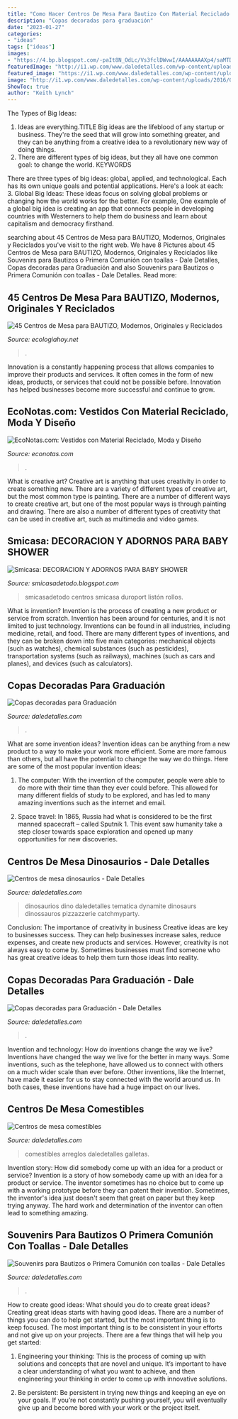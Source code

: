 ```yaml
---
title: "Como Hacer Centros De Mesa Para Bautizo Con Material Reciclado ~ Smicasadetodo Centros Smicasa Duroport Listón Rollos"
description: "Copas decoradas para graduación"
date: "2023-01-27"
categories:
- "ideas"
tags: ["ideas"]
images:
- "https://4.bp.blogspot.com/-paIt8N_OdLc/Vs3fclDWvwI/AAAAAAAAXp4/saMTDXtZkeg/s1600/IMG_20160211_183156190.jpg"
featuredImage: "http://i1.wp.com/www.daledetalles.com/wp-content/uploads/2016/04/copa-para-graduacion6.jpg?resize=564%2C752"
featured_image: "https://i1.wp.com/www.daledetalles.com/wp-content/uploads/2016/04/copa-para-graduacion.jpg"
image: "http://i1.wp.com/www.daledetalles.com/wp-content/uploads/2016/04/copa-para-graduacion6.jpg?resize=564%2C752"
ShowToc: true
author: "Keith Lynch"
---
```



The Types of Big Ideas:
1. Ideas are everything.TITLE
Big ideas are the lifeblood of any startup or business. They're the seed that will grow into something greater, and they can be anything from a creative idea to a revolutionary new way of doing things.
2. There are different types of big ideas, but they all have one common goal: to change the world. KEYWORDS

There are three types of big ideas: global, applied, and technological. Each has its own unique goals and potential applications. Here's a look at each: 
3. Global Big Ideas: These ideas focus on solving global problems or changing how the world works for the better. For example, One example of a global big idea is creating an app that connects people in developing countries with Westerners to help them do business and learn about capitalism and democracy firsthand. 

	

		
searching about 45 Centros de Mesa para BAUTIZO, Modernos, Originales y Reciclados you've visit to the right web. We have 8 Pictures about 45 Centros de Mesa para BAUTIZO, Modernos, Originales y Reciclados like Souvenirs para Bautizos o Primera Comunión con toallas - Dale Detalles, Copas decoradas para Graduación and also Souvenirs para Bautizos o Primera Comunión con toallas - Dale Detalles. Read more:
		
    
## 45 Centros De Mesa Para BAUTIZO, Modernos, Originales Y Reciclados

<img loading=lazy src="https://ecologiahoy.net/wp-content/uploads/2016/10/centro-de-angel.jpg" onerror="this.onerror=null;this.src='https://tse3.mm.bing.net/th?id=OIP.MdJNUMceHBzSb9H0gGB2LAHaJ4&amp;pid=15.1';" alt="45 Centros de Mesa para BAUTIZO, Modernos, Originales y Reciclados">

_Source: ecologiahoy.net_

>. 

	

Innovation is a constantly happening process that allows companies to improve their products and services. It often comes in the form of new ideas, products, or services that could not be possible before. Innovation has helped businesses become more successful and continue to grow.

    
## EcoNotas.com: Vestidos Con Material Reciclado, Moda Y Diseño

<img loading=lazy src="http://3.bp.blogspot.com/-SilHI1xqUD0/Ua4NF2PlrmI/AAAAAAAA70g/3me1j3ZhWew/s1600/vestidos+reciclados999999991.JPG" onerror="this.onerror=null;this.src='https://tse4.mm.bing.net/th?id=OIP.qQhyET23RnygXVl4HqKkJAAAAA&amp;pid=15.1';" alt="EcoNotas.com: Vestidos con Material Reciclado, Moda y Diseño">

_Source: econotas.com_

>. 

	

What is creative art?
Creative art is anything that uses creativity in order to create something new. There are a variety of different types of creative art, but the most common type is painting. There are a number of different ways to create creative art, but one of the most popular ways is through painting and drawing. There are also a number of different types of creativity that can be used in creative art, such as multimedia and video games.

    
## Smicasa: DECORACION Y ADORNOS PARA BABY SHOWER

<img loading=lazy src="https://4.bp.blogspot.com/-paIt8N_OdLc/Vs3fclDWvwI/AAAAAAAAXp4/saMTDXtZkeg/s1600/IMG_20160211_183156190.jpg" onerror="this.onerror=null;this.src='https://tse1.mm.bing.net/th?id=OIP.IdvbR5EZkJbNd0Fk5_Hb7wHaNL&amp;pid=15.1';" alt="Smicasa: DECORACION Y ADORNOS PARA BABY SHOWER">

_Source: smicasadetodo.blogspot.com_

>smicasadetodo centros smicasa duroport listón rollos. 

	

What is invention?
Invention is the process of creating a new product or service from scratch. Invention has been around for centuries, and it is not limited to just technology. Inventions can be found in all industries, including medicine, retail, and food. There are many different types of inventions, and they can be broken down into five main categories: mechanical objects (such as watches), chemical substances (such as pesticides), transportation systems (such as railways), machines (such as cars and planes), and devices (such as calculators).

    
## Copas Decoradas Para Graduación

<img loading=lazy src="http://i1.wp.com/www.daledetalles.com/wp-content/uploads/2016/04/copa-para-graduacion6.jpg?resize=564%2C752" onerror="this.onerror=null;this.src='https://tse4.mm.bing.net/th?id=OIP.NCVEjGXoNbvMMQWXfGcNIgHaJ4&amp;pid=15.1';" alt="Copas decoradas para Graduación">

_Source: daledetalles.com_

>. 

	

What are some invention ideas?
Invention ideas can be anything from a new product to a way to make your work more efficient. Some are more famous than others, but all have the potential to change the way we do things. Here are some of the most popular invention ideas: 
1) The computer: With the invention of the computer, people were able to do more with their time than they ever could before. This allowed for many different fields of study to be explored, and has led to many amazing inventions such as the internet and email.

2) Space travel: In 1865, Russia had what is considered to be the first manned spacecraft – called Sputnik 1. This event saw humanity take a step closer towards space exploration and opened up many opportunities for new discoveries.

    
## Centros De Mesa Dinosaurios - Dale Detalles

<img loading=lazy src="https://i0.wp.com/www.daledetalles.com/wp-content/uploads/2016/03/centro-de-mesa-dinosaurios11.jpg?resize=663%2C1000" onerror="this.onerror=null;this.src='https://tse2.mm.bing.net/th?id=OIP.hDBxRoGXUUPDOyEErclpSQHaLK&amp;pid=15.1';" alt="Centros de mesa dinosaurios - Dale Detalles">

_Source: daledetalles.com_

>dinosaurios dino daledetalles tematica dynamite dinosaurs dinossauros pizzazzerie catchmyparty. 

	

Conclusion: The importance of creativity in business
Creative ideas are key to businesses success. They can help businesses increase sales, reduce expenses, and create new products and services. However, creativity is not always easy to come by. Sometimes businesses must find someone who has great creative ideas to help them turn those ideas into reality.

    
## Copas Decoradas Para Graduación - Dale Detalles

<img loading=lazy src="https://i1.wp.com/www.daledetalles.com/wp-content/uploads/2016/04/copa-para-graduacion.jpg" onerror="this.onerror=null;this.src='https://tse2.mm.bing.net/th?id=OIP.CZR3Y778h1apvrGlqONE-gHaLH&amp;pid=15.1';" alt="Copas decoradas para Graduación - Dale Detalles">

_Source: daledetalles.com_

>. 

	

Invention and technology: How do inventions change the way we live?
Inventions have changed the way we live for the better in many ways. Some inventions, such as the telephone, have allowed us to connect with others on a much wider scale than ever before. Other inventions, like the Internet, have made it easier for us to stay connected with the world around us. In both cases, these inventions have had a huge impact on our lives.

    
## Centros De Mesa Comestibles

<img loading=lazy src="http://i2.wp.com/www.daledetalles.com/wp-content/uploads/2016/06/centros-de-mesa-comestibles21.jpg" onerror="this.onerror=null;this.src='https://tse4.mm.bing.net/th?id=OIP.oJwEeKDRKFiOi_Gz_TZUtgHaKp&amp;pid=15.1';" alt="Centros de mesa comestibles">

_Source: daledetalles.com_

>comestibles arreglos daledetalles galletas. 

	

Invention story: How did somebody come up with an idea for a product or service?
Invention is a story of how somebody came up with an idea for a product or service. The inventor sometimes has no choice but to come up with a working prototype before they can patent their invention. Sometimes, the inventor's idea just doesn't seem that great on paper but they keep trying anyway. The hard work and determination of the inventor can often lead to something amazing.

    
## Souvenirs Para Bautizos O Primera Comunión Con Toallas - Dale Detalles

<img loading=lazy src="https://i0.wp.com/www.daledetalles.com/wp-content/uploads/2017/07/recuerdos-con-toallas8.png?resize=501%2C498" onerror="this.onerror=null;this.src='https://tse4.mm.bing.net/th?id=OIP.ZsyihOdA45-8YKDjUuz4pAHaHX&amp;pid=15.1';" alt="Souvenirs para Bautizos o Primera Comunión con toallas - Dale Detalles">

_Source: daledetalles.com_

>. 

	

How to create good ideas: What should you do to create great ideas?
Creating great ideas starts with having good ideas. There are a number of things you can do to help get started, but the most important thing is to keep focused. The most important thing is to be consistent in your efforts and not give up on your projects. There are a few things that will help you get started:
1. Engineering your thinking: This is the process of coming up with solutions and concepts that are novel and unique. It’s important to have a clear understanding of what you want to achieve, and then engineering your thinking in order to come up with innovative solutions.

2. Be persistent: Be persistent in trying new things and keeping an eye on your goals. If you’re not constantly pushing yourself, you will eventually give up and become bored with your work or the project itself.


